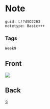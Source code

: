 # Note
```
guid: L!?dSO2263
notetype: Basic+++
```

### Tags
```
Week9
```

## Front
<img src="paste-51281eb333b59eab3e6d5f613b68b8f5e9dd8c0e.jpg">

## Back
3
